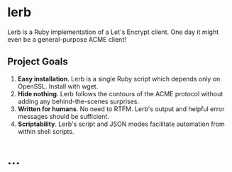 # lerb

Lerb is a Ruby implementation of a Let's Encrypt client.  One day it might even be a general-purpose ACME client!

## Project Goals

1. **Easy installation**.  Lerb is a single Ruby script which depends only on OpenSSL.  Install with wget.
2. **Hide nothing**.  Lerb follows the contours of the ACME protocol without adding any behind-the-scenes surprises.
3. **Written for humans**.  No need to RTFM.  Lerb's output and helpful error messages should be sufficient.
4. **Scriptability**.  Lerb's script and JSON modes facilitate automation from within shell scripts.

# ...
